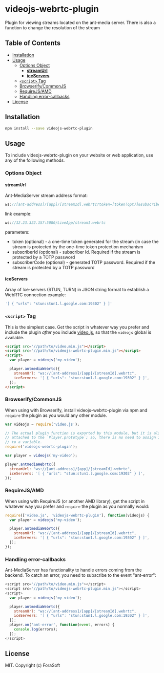 # videojs-webrtc-plugin

Plugin for viewing streams located on the ant-media server. There is also a function to change the resolution of the stream

## Table of Contents

<!-- START doctoc generated TOC please keep comment here to allow auto update -->
<!-- DON'T EDIT THIS SECTION, INSTEAD RE-RUN doctoc TO UPDATE -->


- [Installation](#installation)
- [Usage](#usage)
  - [Options Object](#options-object)
    - [**streamUrl**](#streamurl)
    - [**iceServers**](#iceservers)
  - [`<script>` Tag](#script-tag)
  - [Browserify/CommonJS](#browserifycommonjs)
  - [RequireJS/AMD](#requirejsamd)
  - [Handling error-callbacks](#handling-error-callbacks)
- [License](#license)

<!-- END doctoc generated TOC please keep comment here to allow auto update -->
## Installation

```sh
npm install --save videojs-webrtc-plugin
```

## Usage

To include videojs-webrtc-plugin on your website or web application, use any of the following methods.

### Options Object

#### **streamUrl** 
Ant-MediaServer stream address format:
```js
ws://[ant-address]/[app]/[streamId].webrtc?token=[token(opt)]&subscriberId=[subscriberId(opt)]&subscriberCode=[TOTP-code(opt)]
```
link example:
```js
ws://12.23.322.157:5080/LiveApp/stream1.webrtc
```
parameters:
- token (optional) - a one-time token generated for the stream (in case the stream is protected by the one-time token protection mechanism
- subscriberId (optional) - subscriber Id. Required if the stream is protected by a TOTP password
- subscriberCode (optional) - generated TOTP password. Required if the stream is protected by a TOTP password

#### **iceServers** 
Array of Ice-servers (STUN, TURN) in JSON string format to establish a WebRTC connection
example:
```js
'[ { "urls": "stun:stun1.l.google.com:19302" } ]'
```
### `<script>` Tag

This is the simplest case. Get the script in whatever way you prefer and include the plugin _after_ you include [video.js][videojs], so that the `videojs` global is available.

```html
<script src="//path/to/video.min.js"></script>
<script src="//path/to/videojs-webrtc-plugin.min.js"></script>
<script>
  var player = videojs('my-video');

  player.antmediaWebrtc({
    streamUrl: "ws://[ant-address]/[app]/[streamId].webrtc",
    iceServers: '[ { "urls": "stun:stun1.l.google.com:19302" } ]',
  });
</script>
```

### Browserify/CommonJS

When using with Browserify, install videojs-webrtc-plugin via npm and `require` the plugin as you would any other module.

```js
var videojs = require('video.js');

// The actual plugin function is exported by this module, but it is also
// attached to the `Player.prototype`; so, there is no need to assign it
// to a variable.
require('videojs-webrtc-plugin');

var player = videojs('my-video');

player.antmediaWebrtc({
  streamUrl: "ws://[ant-address]/[app]/[streamId].webrtc",
  iceServers: '[ { "urls": "stun:stun1.l.google.com:19302" } ]',
});
```

### RequireJS/AMD

When using with RequireJS (or another AMD library), get the script in whatever way you prefer and `require` the plugin as you normally would:

```js
require(['video.js', 'videojs-webrtc-plugin'], function(videojs) {
  var player = videojs('my-video');

  player.antmediaWebrtc({
    streamUrl: "ws://[ant-address]/[app]/[streamId].webrtc",
    iceServers: '[ { "urls": "stun:stun1.l.google.com:19302" } ]',
  });
});
```

### Handling error-callbacks 

Ant-MediaServer has functionality to handle errors coming from the backend.
To catch an error, you need to subscribe to the event "ant-error":

```js
<script src="//path/to/video.min.js"></script>
<script src="//path/to/videojs-webrtc-plugin.min.js"></script>
<script>
  var player = videojs('my-video');

  player.antmediaWebrtc({
    streamUrl: "ws://[ant-address]/[app]/[streamId].webrtc",
    iceServers: '[ { "urls": "stun:stun1.l.google.com:19302" } ]',
  });
  player.on('ant-error', function(event, errors) {
    console.log(errors);
  });
</script>
```
## License

MIT. Copyright (c) ForaSoft


[videojs]: http://videojs.com/
